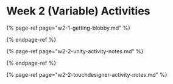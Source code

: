 # Week 2 \(Variable\) Activities

{% page-ref page="w2-1-getting-blobby.md" %}

{% endpage-ref %}

{% page-ref page="w2-2-unity-activity-notes.md" %}

{% endpage-ref %}

{% page-ref page="w2-2-touchdesigner-activity-notes.md" %}

